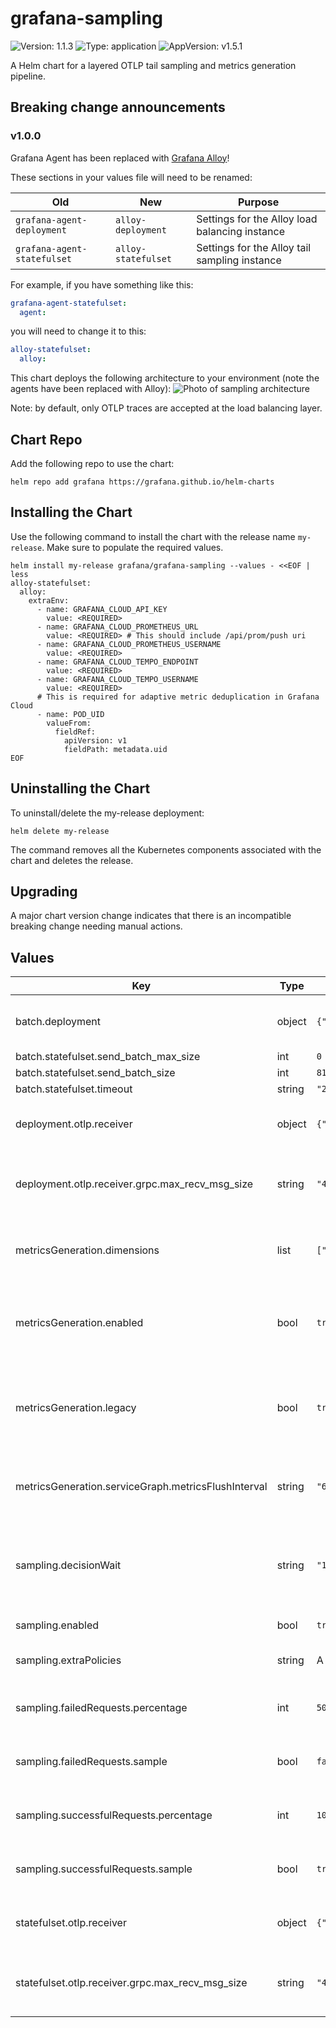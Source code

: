 # grafana-sampling

![Version: 1.1.3](https://img.shields.io/badge/Version-1.1.3-informational?style=flat-square) ![Type: application](https://img.shields.io/badge/Type-application-informational?style=flat-square) ![AppVersion: v1.5.1](https://img.shields.io/badge/AppVersion-v1.5.1-informational?style=flat-square)

A Helm chart for a layered OTLP tail sampling and metrics generation pipeline.

## Breaking change announcements

### **v1.0.0**

Grafana Agent has been replaced with [Grafana Alloy](https://grafana.com/oss/alloy-opentelemetry-collector/)!

These sections in your values file will need to be renamed:

| Old                         | New                 | Purpose                                        |
|-----------------------------|---------------------|------------------------------------------------|
| `grafana-agent-deployment`  | `alloy-deployment`  | Settings for the Alloy load balancing instance |
| `grafana-agent-statefulset` | `alloy-statefulset` | Settings for the Alloy tail sampling instance  |

For example, if you have something like this:

```yaml
grafana-agent-statefulset:
  agent:
```

you will need to change it to this:

```yaml
alloy-statefulset:
  alloy:
`````

This chart deploys the following architecture to your environment (note the agents have been replaced with Alloy):
![Photo of sampling architecture](./sampling-architecture.png)

Note: by default, only OTLP traces are accepted at the load balancing layer.

## Chart Repo

Add the following repo to use the chart:

```console
helm repo add grafana https://grafana.github.io/helm-charts
```
## Installing the Chart

Use the following command to install the chart with the release name `my-release`. Make sure to populate the required values.

```console
helm install my-release grafana/grafana-sampling --values - <<EOF | less
alloy-statefulset:
  alloy:
    extraEnv:
      - name: GRAFANA_CLOUD_API_KEY
        value: <REQUIRED>
      - name: GRAFANA_CLOUD_PROMETHEUS_URL
        value: <REQUIRED> # This should include /api/prom/push uri
      - name: GRAFANA_CLOUD_PROMETHEUS_USERNAME
        value: <REQUIRED>
      - name: GRAFANA_CLOUD_TEMPO_ENDPOINT
        value: <REQUIRED>
      - name: GRAFANA_CLOUD_TEMPO_USERNAME
        value: <REQUIRED>
      # This is required for adaptive metric deduplication in Grafana Cloud
      - name: POD_UID
        valueFrom:
          fieldRef:
            apiVersion: v1
            fieldPath: metadata.uid
EOF
```

## Uninstalling the Chart

To uninstall/delete the my-release deployment:

```console
helm delete my-release
```

The command removes all the Kubernetes components associated with the chart and deletes the release.

## Upgrading

A major chart version change indicates that there is an incompatible breaking change needing manual actions.

## Values

| Key | Type | Default | Description |
|-----|------|---------|-------------|
| batch.deployment | object | `{"send_batch_max_size":0,"send_batch_size":8192,"timeout":"200ms"}` | Configure batch processing options. |
| batch.statefulset.send_batch_max_size | int | `0` |  |
| batch.statefulset.send_batch_size | int | `8192` |  |
| batch.statefulset.timeout | string | `"200ms"` |  |
| deployment.otlp.receiver | object | `{"grpc":{"max_recv_msg_size":"4MB"}}` | otlp receiver settings for deployment (loadbalancer) |
| deployment.otlp.receiver.grpc.max_recv_msg_size | string | `"4MB"` | gRPC max message receive size. Default to 4MB |
| metricsGeneration.dimensions | list | `["service.namespace","service.version","deployment.environment","k8s.cluster.name","k8s.pod.name"]` | Additional dimensions to add to generated metrics. |
| metricsGeneration.enabled | bool | `true` | Toggle generation of spanmetrics and servicegraph metrics. |
| metricsGeneration.legacy | bool | `true` | Use legacy metric names that match those used by the Tempo metrics generator. |
| metricsGeneration.serviceGraph.metricsFlushInterval | string | `"60s"` | The interval at which metrics are flushed to downstream components. |
| sampling.decisionWait | string | `"15s"` | Wait time since the first span of a trace before making a sampling decision. |
| sampling.enabled | bool | `true` | Toggle tail sampling. |
| sampling.extraPolicies | string | A policy to sample long requests is added by default. | User-defined policies in alloy format. |
| sampling.failedRequests.percentage | int | `50` | Percentage of failed requests to sample. |
| sampling.failedRequests.sample | bool | `false` | Toggle sampling failed requests. |
| sampling.successfulRequests.percentage | int | `10` | Percentage of successful requests to sample. |
| sampling.successfulRequests.sample | bool | `true` | Toggle sampling successful requests. |
| statefulset.otlp.receiver | object | `{"grpc":{"max_recv_msg_size":"4MB"}}` | otlp receiver settings for statefulset (sampler) |
| statefulset.otlp.receiver.grpc.max_recv_msg_size | string | `"4MB"` | gRPC max message receive size. Default to 4MB |